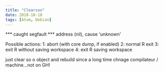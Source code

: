 ```yaml
---
title: "Clearsoo"
date: 2018-10-18
tags: [Atom, Debian]
---
```



*** caught segfault ***
address (nil), cause 'unknown'


Possible actions:
1: abort (with core dump, if enabled)
2: normal R exit
3: exit R without saving workspace
4: exit R saving workspace

just clear so o object and rebuild since a long time chnage compilateur / machine...not on GH!
